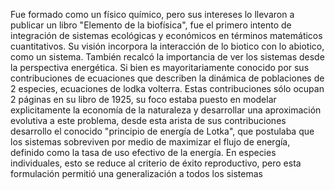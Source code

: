 Fue formado como un físico químico, pero sus intereses lo llevaron a publicar un libro "Elemento de la biofísica", fue el primero intento de integración de sistemas ecológicas y económicos en términos matemáticos cuantitativos. Su visión incorpora la interacción de lo biotico con lo abiotico, como un sistema. También recalcó la importancia de ver los sistemas desde la perspectiva energética.
Si bien es mayoritariamente conocido por sus contribuciones de ecuaciones que describen la dinámica de poblaciones de 2 especies, ecuaciones de lodka volterra. Estas contribuciones sólo ocupan 2 páginas en su libro de 1925, su foco estaba puesto en modelar explicitamente la economía de la naturaleza y desarrollar una aproximación evolutiva a este problema, desde esta arista de sus contribuciones desarrollo el conocido "principio de energía de Lotka", que postulaba que los sistemas sobreviven por medio de maximizar el flujo de energía, definido como la tasa de uso efectivo de la energía. En especies individuales, esto se reduce al criterio de éxito reproductivo, pero esta formulación permitió una generalización a todos los sistemas